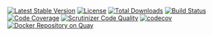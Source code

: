 [![Latest Stable Version](https://poser.pugx.org/basis-company/framework/v/stable)](https://packagist.org/packages/basis-company/framework)
[![License](https://poser.pugx.org/basis-company/framework/license)](https://packagist.org/packages/basis-company/framework)
[![Total Downloads](https://poser.pugx.org/basis-company/framework/downloads)](https://packagist.org/packages/basis-company/framework)
[![Build Status](https://travis-ci.org/basis-company/framework.php.svg?branch=master)](https://travis-ci.org/basis-company/framework.php)
[![Code Coverage](https://scrutinizer-ci.com/g/basis-company/framework.php/badges/coverage.png?b=master)](https://scrutinizer-ci.com/g/basis-company/framework.php/?branch=master)
[![Scrutinizer Code Quality](https://scrutinizer-ci.com/g/basis-company/framework.php/badges/quality-score.png?b=master)](https://scrutinizer-ci.com/g/basis-company/framework.php/?branch=master)
[![codecov](https://codecov.io/gh/basis-company/framework.php/branch/master/graph/badge.svg)](https://codecov.io/gh/basis-company/framework.php)
[![Docker Repository on Quay](https://quay.io/repository/basis-company/skeleton/status "Docker Repository on Quay")](https://quay.io/repository/basis-company/skeleton)